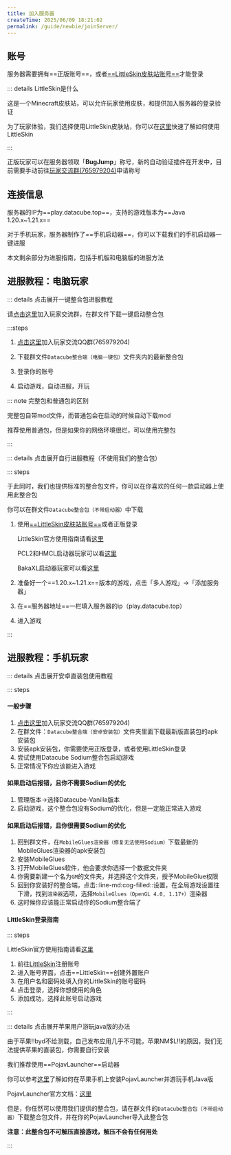 ```yaml
---
title: 加入服务器
createTime: 2025/06/09 18:21:02
permalink: /guide/newbie/joinServer/
---
```


## 账号

服务器需要拥有==正版账号==，或者[==LittleSkin皮肤站账号==](https://littleskin.cn/)才能登录

::: details LittleSkin是什么

这是一个Minecraft皮肤站，可以允许玩家使用皮肤，和提供加入服务器的登录验证

为了玩家体验，我们选择使用LittleSkin皮肤站，你可以在[这里](https://manual.littlesk.in/newbee/)快速了解如何使用LittleSkin

:::

正版玩家可以在服务器领取「**BugJump**」称号，新的自动验证插件在开发中，目前需要手动前往[玩家交流群(765979204)](https://qm.qq.com/q/tdBaxYYGpa)申请称号

## 连接信息

服务器的IP为==play.datacube.top==，支持的游戏版本为==Java 1.20.x~1.21.x==

对于手机玩家，服务器制作了==手机启动器==，你可以下载我们的手机启动器一键进服

本文剩余部分为进服指南，包括手机版和电脑版的进服方法

## 进服教程：电脑玩家

::: details 点击展开一键整合包进服教程

请[点击这里](https://qm.qq.com/q/tdBaxYYGpa)加入玩家交流群，在群文件下载一键启动整合包

:::steps

1. [点击这里](https://qm.qq.com/q/tdBaxYYGpa)加入玩家交流QQ群(765979204)

2. 下载群文件`Datacube整合端（电脑一键包）`文件夹内的最新整合包

3. 登录你的账号

4. 启动游戏，自动进服，开玩

::: note 完整包和普通包的区别

完整包自带mod文件，而普通包会在启动的时候自动下载mod

推荐使用普通包，但是如果你的网络环境很烂，可以使用完整包

:::


::: details 点击展开自行进服教程（不使用我们的整合包）

::: steps

于此同时，我们也提供标准的整合包文件，你可以在你喜欢的任何一款启动器上使用此整合包

你可以在群文件`Datacube整合包（不带启动器）`中下载

1. 使用[==LittleSkin皮肤站账号==](https://littleskin.cn/)或者正版登录

    LittleSkin官方使用指南请看[这里](https://manual.littlesk.in/newbee/)

    PCL2和HMCL启动器玩家可以看[这里](https://www.bilibili.com/opus/553811847867212837)

    BakaXL启动器玩家可以看[这里](https://www.bilibili.com/video/BV1W741197Bv/)

2. 准备好一个==1.20.x~1.21.x==版本的游戏，点击「多人游戏」->「添加服务器」

3. 在==服务器地址==一栏填入服务器的ip（play.datacube.top）

4. 进入游戏

:::

## 进服教程：手机玩家

::: details 点击展开安卓直装包使用教程

::: steps

#### 一般步骤

1. [点击这里](https://qm.qq.com/q/tdBaxYYGpa)加入玩家交流QQ群(765979204)
2. 在群文件：`Datacube整合端（安卓安装包）`文件夹里面下载最新版直装包的apk安装包
3. 安装apk安装包，你需要使用正版登录，或者使用LittleSkin登录
4. 尝试使用Datacube Sodium整合包启动游戏
5. 正常情况下你应该能进入游戏

#### 如果启动后报错，且你不需要Sodium的优化
1. 管理版本->选择Datacube-Vanilla版本
2. 启动游戏，这个整合包没有Sodium的优化，但是一定能正常进入游戏

#### 如果启动后报错，且你很需要Sodium的优化

1. 回到群文件，在`MobileGlues渲染器（修复无法使用Sodium）`下载最新的MobileGlues渲染器的apk安装包
2. 安装MobileGlues
3. 打开MobileGlues软件，他会要求你选择一个数据文件夹
4. 你需要新建一个名为`GM`的文件夹，并选择这个文件夹，授予MobileGlue权限
5. 回到你安装好的整合端，点击::line-md:cog-filled::设置，在全局游戏设置往下滑，找到`渲染器`选项，选择`MobileGlues（OpenGL 4.0, 1.17+）`渲染器
6. 这时候你应该能正常启动你的Sodium整合端了

#### LittleSkin登录指南

::: steps

LittleSkin官方使用指南请看[这里](https://manual.littlesk.in/newbee/)

1. 前往[LittleSkin](https://littleskin.cn)注册账号
2. 进入账号界面，点击==LittleSkin==创建外置账户
3. 在用户名和密码处填入你的LittleSkin的账号密码
4. 点击登录，选择你想使用的角色
5. 添加成功，选择此账号启动游戏

:::

::: details 点击展开苹果用户游玩java版的办法

由于苹果!!byd不给测载，自己发布应用几乎不可能，苹果NM$L!!的原因，我们无法提供苹果的直装包，你需要自行安装

我们推荐使用==PojavLauncher==启动器

你可以参考[这里](https://nitwikit.8aka.cn/Java/process/mobile-player/client/Pojav_iOS)了解如何在苹果手机上安装PojavLauncher并游玩手机Java版

PojavLauncher官方文档：[这里](https://pojav.skycraft.cn/INSTALL.html#ios-%E8%8B%B9%E6%9E%9C%E8%AE%BE%E5%A4%87)

但是，你任然可以使用我们提供的整合包，请在群文件的`Datacube整合包（不带启动器）`下载整合包文件，并在你的PojavLauncher导入此整合包

**注意：此整合包不可解压直接游戏，解压不会有任何用处**

:::



